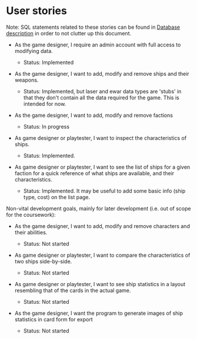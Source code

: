 # User stories

Note: SQL statements related to these stories can be found in [Database description](https://github.com/elucca/FleetReport/edit/master/documentation/Database_description.md) in order to not clutter up this document.

- As the game designer, I require an admin account with full access to modifying data.
  - Status: Implemented
  
- As the game designer, I want to add, modify and remove ships and their weapons.
  - Status: Implemented, but laser and ewar data types are 'stubs' in that they don't contain all the data required for the game. This is intended for now.

- As the game designer, I want to add, modify and remove factions
  - Status: In progress
 
- As game designer or playtester, I want to inspect the characteristics of ships.
  - Status: Implemented.

- As game designer or playtester, I want to see the list of ships for a given faction for a quick reference of what ships are available, and their characteristics.
  - Status: Implemented. It may be useful to add some basic info (ship type, cost) on the list page.
 
 Non-vital development goals, mainly for later development (i.e. out of scope for the coursework):
 
 - As the game designer, I want to add, modify and remove characters and their abilities.
   - Status: Not started
   
 - As game designer or playtester, I want to compare the characteristics of two ships side-by-side.
   - Status: Not started
   
 - As game designer or playtester, I want to see ship statistics in a layout resembling that of the cards in the actual game.
   - Status: Not started
   
 - As the game designer, I want the program to generate images of ship statistics in card form for export
   - Status: Not started

